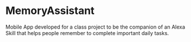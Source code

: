 # MemoryAssistant

Mobile App developed for a class project to be the companion of an Alexa Skill that helps people remember to complete important daily tasks.
